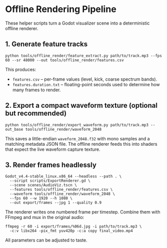 # Offline Rendering Pipeline

These helper scripts turn a Godot visualizer scene into a deterministic offline renderer.

## 1. Generate feature tracks

```
python tools/offline_render/feature_extract.py path/to/track.mp3 --fps 60 --sr 48000 --out tools/offline_render/features.csv
```

This produces:

* `features.csv` – per-frame values (level, kick, coarse spectrum bands).
* `features.duration.txt` – floating-point seconds used to determine how many frames to render.

## 2. Export a compact waveform texture (optional but recommended)

```
python tools/offline_render/export_waveform.py path/to/track.mp3 --out_base tools/offline_render/waveform_2048
```

This saves a little-endian `waveform_2048.f32` with mono samples and a matching metadata JSON file. The offline renderer feeds this into shaders that expect the live waveform capture texture.

## 3. Render frames headlessly

```
Godot_v4.4-stable_linux.x86_64 --headless --path . \
  --script scripts/ExportRenderer.gd \
  --scene scenes/AudioViz.tscn \
  --features tools/offline_render/features.csv \
  --waveform tools/offline_render/waveform_2048 \
  --fps 60 --w 1920 --h 1080 \
  --out export/frames --jpg 1 --quality 0.9
```

The renderer writes one numbered frame per timestep. Combine them with FFmpeg and mux in the original audio:

```
ffmpeg -r 60 -i export/frames/%06d.jpg -i path/to/track.mp3 \
  -c:v libx264 -pix_fmt yuv420p -c:a copy final_video.mp4
```

All parameters can be adjusted to taste.

